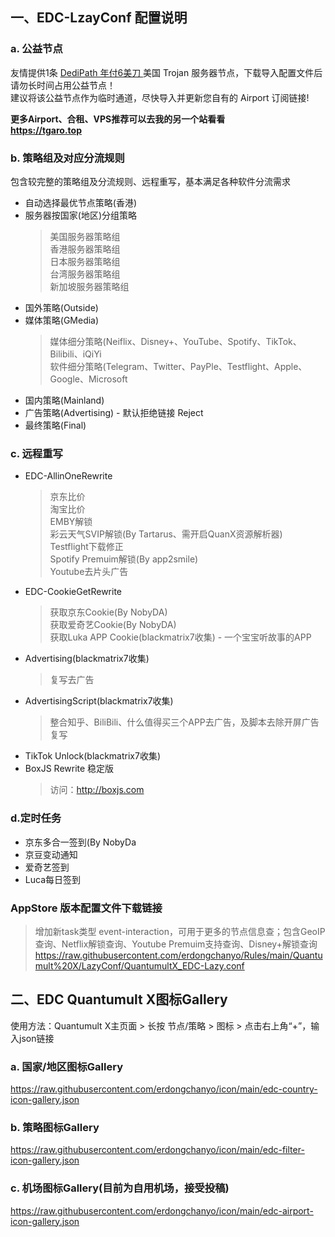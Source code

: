 ## 一、EDC-LzayConf 配置说明
### a. 公益节点
友情提供1条 [DediPath 年付6美刀 ](https://i.tgaro.top/dp6)美国 Trojan 服务器节点，下载导入配置文件后请勿长时间占用公益节点！  
建议将该公益节点作为临时通道，尽快导入并更新您自有的 Airport 订阅链接!

**更多Airport、合租、VPS推荐可以去我的另一个站看看**  
**https://tgaro.top**

### b. 策略组及对应分流规则
包含较完整的策略组及分流规则、远程重写，基本满足各种软件分流需求
- 自动选择最优节点策略(香港)
- 服务器按国家(地区)分组策略
  > 美国服务器策略组  
  > 香港服务器策略组  
  > 日本服务器策略组  
  > 台湾服务器策略组  
  > 新加坡服务器策略组  
- 国外策略(Outside)
- 媒体策略(GMedia)
  > 媒体细分策略(Neiflix、Disney+、YouTube、Spotify、TikTok、Bilibili、iQiYi  
  > 软件细分策略(Telegram、Twitter、PayPle、Testflight、Apple、Google、Microsoft  
- 国内策略(Mainland)
- 广告策略(Advertising) - 默认拒绝链接 Reject
- 最终策略(Final)

### c. 远程重写
- EDC-AllinOneRewrite
  > 京东比价  
  > 淘宝比价  
  > EMBY解锁  
  > 彩云天气SVIP解锁(By Tartarus、需开启QuanX资源解析器)  
  > Testflight下载修正  
  > Spotify Premuim解锁(By app2smile)  
  > Youtube去片头广告
- EDC-CookieGetRewrite
  > 获取京东Cookie(By NobyDA)  
  > 获取爱奇艺Cookie(By NobyDA)  
  > 获取Luka APP Cookie(blackmatrix7收集) - 一个宝宝听故事的APP  
- Advertising(blackmatrix7收集)
  > 复写去广告
- AdvertisingScript(blackmatrix7收集)
  > 整合知乎、BiliBili、什么值得买三个APP去广告，及脚本去除开屏广告复写
- TikTok Unlock(blackmatrix7收集)
- BoxJS Rewrite 稳定版
  > 访问：http://boxjs.com

### d.定时任务
- 京东多合一签到(By NobyDa
- 京豆变动通知
- 爱奇艺签到
- Luca每日签到

### AppStore 版本配置文件下载链接
> 增加新task类型  event-interaction，可用于更多的节点信息查；包含GeoIP查询、Netflix解锁查询、Youtube Premuim支持查询、Disney+解锁查询
https://raw.githubusercontent.com/erdongchanyo/Rules/main/Quantumult%20X/LazyConf/QuantumultX_EDC-Lazy.conf

## 二、EDC Quantumult X图标Gallery
使用方法：Quantumult X主页面 > 长按 节点/策略 > 图标 > 点击右上角“+”，输入json链接

### a. 国家/地区图标Gallery
https://raw.githubusercontent.com/erdongchanyo/icon/main/edc-country-icon-gallery.json

### b. 策略图标Gallery
https://raw.githubusercontent.com/erdongchanyo/icon/main/edc-filter-icon-gallery.json

### c. 机场图标Gallery(目前为自用机场，接受投稿)
https://raw.githubusercontent.com/erdongchanyo/icon/main/edc-airport-icon-gallery.json
